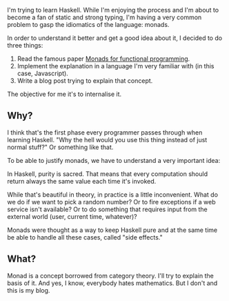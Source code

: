 I'm trying to learn Haskell. While I'm enjoying the process and I'm about to become a fan of static and strong typing, I'm having a very common problem to gasp the idiomatics of the language: monads.

In order to understand it better and get a good idea about it, I decided to do three things:

1. Read the famous paper [Monads for functional programming](http://homepages.inf.ed.ac.uk/wadler/papers/marktoberdorf/baastad.pdf).
2. Implement the explanation in a language I'm very familiar with (in this case, Javascript).
3. Write a blog post trying to explain that concept.

The objective for me it's to internalise it.

## Why?

I think that's the first phase every programmer passes through when learning Haskell. "Why the hell would you use this thing instead of just normal stuff?" Or something like that.

To be able to justify monads, we have to understand a very important idea:

In Haskell, purity is sacred. That means that every computation should return always the same value each time it's invoked. 

While that's beautiful in theory, in practice is a little inconvenient. What do we do if we want to pick a random number? Or to fire exceptions if a web service isn't available? Or to do something that requires input from the external world (user, current time, whatever)?

Monads were thought as a way to keep Haskell pure and at the same time be able to handle all these cases, called "side effects."

## What?

Monad is a concept borrowed from category theory. I'll try to explain the basis of it. And yes, I know, everybody hates mathematics. But I don't and this is my blog.

